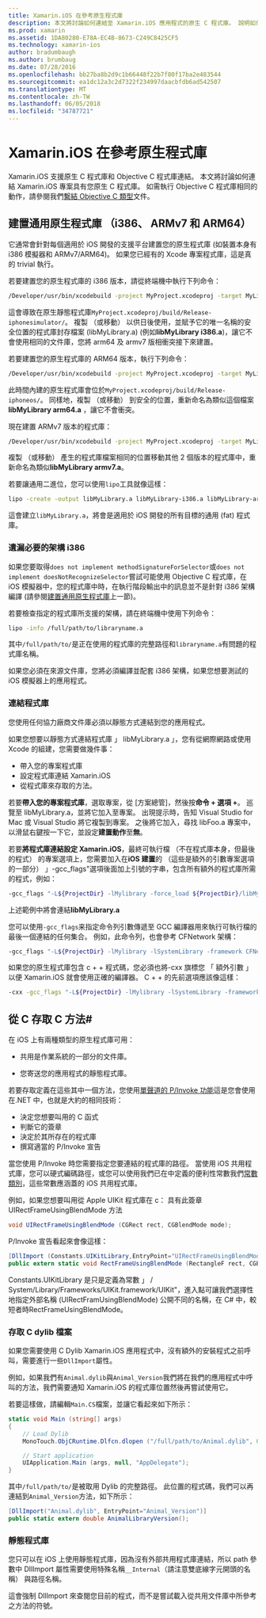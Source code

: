 ```yaml
---
title: Xamarin.iOS 在參考原生程式庫
description: 本文將討論如何連結至 Xamarin.iOS 應用程式的原生 C 程式庫。 說明如何從 C# 建置原生的通用程式庫和存取 C 方法。
ms.prod: xamarin
ms.assetid: 1DA80280-E78A-EC4B-8673-C249C8425CF5
ms.technology: xamarin-ios
author: bradumbaugh
ms.author: brumbaug
ms.date: 07/28/2016
ms.openlocfilehash: bb27ba8b2d9c1b66448f22b7f80f17ba2e483544
ms.sourcegitcommit: ea1dc12a3c2d7322f234997daacbfdb6ad542507
ms.translationtype: MT
ms.contentlocale: zh-TW
ms.lasthandoff: 06/05/2018
ms.locfileid: "34787721"
---
```

# <a name="referencing-native-libraries-in-xamarinios"></a>Xamarin.iOS 在參考原生程式庫

Xamarin.iOS 支援原生 C 程式庫和 Objective C 程式庫連結。 本文將討論如何連結 Xamarin.iOS 專案具有您原生 C 程式庫。 如需執行 Objective C 程式庫相同的動作，請參閱我們[繫結 Objective C 類型](~/ios/platform/binding-objective-c/index.md)文件。

<a name="building_native" />

## <a name="building-universal-native-libraries-i386-armv7-and-arm64"></a>建置通用原生程式庫 （i386、 ARMv7 和 ARM64）

它通常會針對每個適用於 iOS 開發的支援平台建置您的原生程式庫 (如裝置本身有 i386 模擬器和 ARMv7/ARM64)。 如果您已經有的 Xcode 專案程式庫，這是真的 trivial 執行。

若要建置您的原生程式庫的 i386 版本，請從終端機中執行下列命令：

```bash
/Developer/usr/bin/xcodebuild -project MyProject.xcodeproj -target MyLibrary -sdk iphonesimulator -arch i386 -configuration Release clean build
```

這會導致在原生靜態程式庫`MyProject.xcodeproj/build/Release-iphonesimulator/`。 複製 （或移動） 以供日後使用，並賦予它的唯一名稱的安全位置的程式庫封存檔案 (libMyLibrary.a) (例如**libMyLibrary i386.a**)，讓它不會使用相同的文件庫，您將 arm64 及 armv7 版相衝突接下來建置。

若要建置您的原生程式庫的 ARM64 版本，執行下列命令：

```bash
/Developer/usr/bin/xcodebuild -project MyProject.xcodeproj -target MyLibrary -sdk iphoneos -arch arm64 -configuration Release clean build
```

此時間內建的原生程式庫會位於`MyProject.xcodeproj/build/Release-iphoneos/`。 同樣地，複製 （或移動） 到安全的位置，重新命名為類似這個檔案**libMyLibrary arm64.a** ，讓它不會衝突。

現在建置 ARMv7 版本的程式庫：

```bash
/Developer/usr/bin/xcodebuild -project MyProject.xcodeproj -target MyLibrary -sdk iphoneos -arch armv7 -configuration Release clean build
```

複製 （或移動） 產生的程式庫檔案相同的位置移動其他 2 個版本的程式庫中，重新命名為類似**libMyLibrary armv7.a**。

若要讓通用二進位，您可以使用`lipo`工具就像這樣：

```bash
lipo -create -output libMyLibrary.a libMyLibrary-i386.a libMyLibrary-arm64.a libMyLibrary-armv7.a
```

這會建立`libMyLibrary.a`，將會是適用於 iOS 開發的所有目標的通用 (fat) 程式庫。


### <a name="missing-required-architecture-i386"></a>遺漏必要的架構 i386

如果您要取得`does not implement methodSignatureForSelector`或`does not implement doesNotRecognizeSelector`嘗試可能使用 Objective C 程式庫，在 iOS 模擬器中，您的程式庫中時，在執行階段輸出中的訊息並不是針對 i386 架構編譯 (請參閱[建置通用原生程式庫](#building_native)上一節)。

若要檢查指定的程式庫所支援的架構，請在終端機中使用下列命令：

```bash
lipo -info /full/path/to/libraryname.a
```

其中`/full/path/to/`是正在使用的程式庫的完整路徑和`libraryname.a`有問題的程式庫名稱。

如果您必須在來源文件庫，您將必須編譯並配套 i386 架構，如果您想要測試的 iOS 模擬器上的應用程式。

### <a name="linking-your-library"></a>連結程式庫

您使用任何協力廠商文件庫必須以靜態方式連結到您的應用程式。 

如果您想要以靜態方式連結程式庫 」 libMyLibrary.a 」，您有從網際網路或使用 Xcode 的組建，您需要做幾件事：

-  帶入您的專案程式庫
-  設定程式庫連結 Xamarin.iOS
-  從程式庫來存取的方法。


若要**帶入您的專案程式庫**，選取專案，從 [方案總管]，然後按**命令 + 選項 +**。 巡覽至 libMyLibrary.a，並將它加入至專案。 出現提示時，告知 Visual Studio for Mac 或 Visual Studio 將它複製到專案。 之後將它加入，尋找 libFoo.a 專案中，以滑鼠右鍵按一下它，並設定**建置動作**至**無**。

若要**將程式庫連結設定 Xamarin.iOS**，最終可執行檔 （不在程式庫本身，但最後的程式） 的專案選項上，您需要加入在**iOS 建置**的 （這些是額外的引數專案選項的一部分） 」-gcc_flags"選項後面加上引號的字串，包含所有額外的程式庫所需的程式，例如：

```bash
-gcc_flags "-L${ProjectDir} -lMylibrary -force_load ${ProjectDir}/libMyLibrary.a"
```

上述範例中將會連結**libMyLibrary.a**

您可以使用`-gcc_flags`来指定命令列引數傳遞至 GCC 編譯器用來執行可執行檔的最後一個連結的任何集合。 例如，此命令列，也會參考 CFNetwork 架構：

```bash
-gcc_flags "-L${ProjectDir} -lMylibrary -lSystemLibrary -framework CFNetwork -force_load ${ProjectDir}/libMyLibrary.a"
```

如果您的原生程式庫包含 c + + 程式碼，您必須也將-cxx 旗標您 「 額外引數 」 以便 Xamarin.iOS 就會使用正確的編譯器。 C + + 的先前選項應該像這樣：

```bash
-cxx -gcc_flags "-L${ProjectDir} -lMylibrary -lSystemLibrary -framework CFNetwork -force_load ${ProjectDir}/libMyLibrary.a"
```

<a name="Accessing_C_Methods_from_C#" />

## <a name="accessing-c-methods-from-c35"></a>從 C 存取 C 方法&#35;

在 iOS 上有兩種類型的原生程式庫可用：

-  共用是作業系統的一部分的文件庫。

-  您寄送您的應用程式的靜態程式庫。


若要存取定義在這些其中一個方法，您使用[單聲道的 P/Invoke 功能](http://www.mono-project.com/docs/advanced/pinvoke/)這是您會使用在.NET 中，也就是大約的相同技術：

-  決定您想要叫用的 C 函式
-  判斷它的簽章
-  決定於其所存在的程式庫
-  撰寫適當的 P/Invoke 宣告


當您使用 P/Invoke 時您需要指定您要連結的程式庫的路徑。 當使用 iOS 共用程式庫，您可以硬式編碼路徑，或您可以使用我們已在中定義的便利性常數我們[常數類別](https://developer.xamarin.com/api/type/Constants/)，這些常數應涵蓋的 iOS 共用程式庫。

例如，如果您想要叫用從 Apple UIKit 程式庫在 c： 具有此簽章 UIRectFrameUsingBlendMode 方法

```csharp
void UIRectFrameUsingBlendMode (CGRect rect, CGBlendMode mode);
```

P/Invoke 宣告看起來會像這樣：

```csharp
[DllImport (Constants.UIKitLibrary,EntryPoint="UIRectFrameUsingBlendMode")]
public extern static void RectFrameUsingBlendMode (RectangleF rect, CGBlendMode blendMode);
```

Constants.UIKitLibrary 是只是定義為常數 」 / System/Library/Frameworks/UIKit.framework/UIKit"，進入點可讓我們選擇性地指定外部名稱 (UIRectFramUsingBlendMode) 公開不同的名稱，在 C# 中，較短者時RectFrameUsingBlendMode。

<a name="Accessing_C_Dylibs" />

### <a name="accessing-c-dylibs"></a>存取 C dylib 檔案

如果您需要使用 C Dylib Xamarin.iOS 應用程式中，沒有額外的安裝程式之前呼叫，需要進行一些`DllImport`屬性。

例如，如果我們有`Animal.dylib`與`Animal_Version`我們將在我們的應用程式中呼叫的方法，我們需要通知 Xamarin.iOS 的程式庫位置然後再嘗試使用它。

若要這樣做，請編輯`Main.CS`檔案，並讓它看起來如下所示：

```csharp
static void Main (string[] args)
{
    // Load Dylib
    MonoTouch.ObjCRuntime.Dlfcn.dlopen ("/full/path/to/Animal.dylib", 0);

    // Start application
    UIApplication.Main (args, null, "AppDelegate");
}
```

其中`/full/path/to/`是被取用 Dylib 的完整路徑。 此位置的程式碼，我們可以再連結到`Animal_Version`方法，如下所示：

```csharp
[DllImport("Animal.dylib", EntryPoint="Animal_Version")]
public static extern double AnimalLibraryVersion();
```

<a name="Static_Libraries" />

### <a name="static-libraries"></a>靜態程式庫

您只可以在 iOS 上使用靜態程式庫，因為沒有外部共用程式庫連結，所以 path 參數中 DllImport 屬性需要使用特殊名稱`__Internal`（請注意雙底線字元開頭的名稱） 與路徑名稱。

這會強制 DllImport 來查閱您目前的程式，而不是嘗試載入從共用文件庫中所參考之方法的符號。

